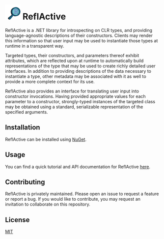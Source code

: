 # <img src="logo.svg" alt="Logo" width=50 height=50 /> ReflActive

ReflActive is a .NET library for introspecting on CLR types, and providing
language-agnostic descriptions of their
constructors. Clients may render this information so that user input may be used
to instantiate those types at runtime
in a transparent way.

Targeted types, their constructors, and parameters thereof exhibit attributes,
which are reflected upon at runtime to
automatically build representations of the type that may be used to create
richly detailed user interfaces. In addition
to providing descriptions of the data necessary to instantiate a type, other
metadata may be associated with it as well
to provide a more complete context for its use.

ReflActive also provides an interface for translating user input into
constructor invocations. Having provided
appropriate values for each parameter to a constructor, strongly-typed instances
of the targeted class may be obtained
using a standard, serializable representation of the specified arguments.

## Installation

ReflActive can be installed using
[NuGet](https://nuget.org/packages/ReflActive/).

## Usage

You can find a quick tutorial and API documentation for
ReflActive [here](https://jeffrey-w.github.io/ReflActive/).

## Contributing

ReflActive is privately maintained. Please open an issue to request a feature or
report a bug. If you would like to
contribute, you may request an invitation to collaborate on this repository.

## License

[MIT](LICENSE.md)